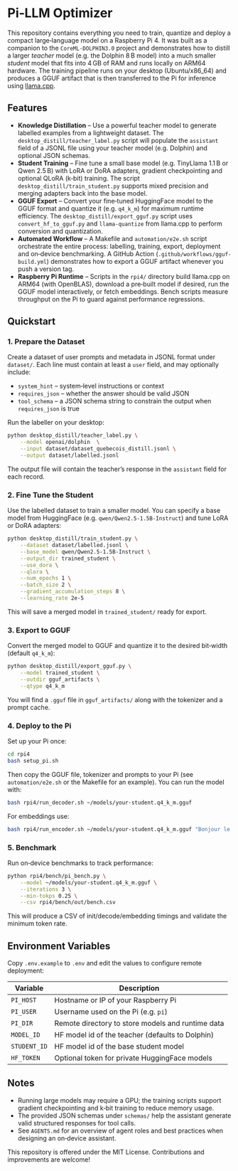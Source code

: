 # Pi‑LLM Optimizer

This repository contains everything you need to train, quantize and deploy a
compact large‑language model on a Raspberry Pi 4.  It was built as a
companion to the `CoreML‑DOLPHIN3.0` project and demonstrates how to
distill a larger *teacher* model (e.g. the Dolphin 8 B model) into a much
smaller *student* model that fits into 4 GB of RAM and runs locally on
ARM64 hardware.  The training pipeline runs on your desktop (Ubuntu/x86_64) and
produces a GGUF artifact that is then transferred to the Pi for inference
using [llama.cpp](https://github.com/ggml-org/llama.cpp).

## Features

* **Knowledge Distillation** – Use a powerful teacher model to generate
  labelled examples from a lightweight dataset.  The `desktop_distill/teacher_label.py`
  script will populate the `assistant` field of a JSONL file using your
  teacher model (e.g. Dolphin) and optional JSON schemas.
* **Student Training** – Fine tune a small base model (e.g. TinyLlama
  1.1 B or Qwen 2.5 B) with LoRA or DoRA adapters, gradient checkpointing and
  optional QLoRA (k‑bit) training.  The script
  `desktop_distill/train_student.py` supports mixed precision and merging
  adapters back into the base model.
* **GGUF Export** – Convert your fine‑tuned HuggingFace model to the
  GGUF format and quantize it (e.g. `q4_k_m`) for maximum runtime
  efficiency.  The `desktop_distill/export_gguf.py` script uses
  `convert_hf_to_gguf.py` and `llama‑quantize` from llama.cpp to perform
  conversion and quantization.
* **Automated Workflow** – A Makefile and `automation/e2e.sh` script
  orchestrate the entire process: labelling, training, export,
  deployment and on‑device benchmarking.  A GitHub Action
  (`.github/workflows/gguf-build.yml`) demonstrates how to export a GGUF
  artifact whenever you push a version tag.
* **Raspberry Pi Runtime** – Scripts in the `rpi4/` directory build
  llama.cpp on ARM64 (with OpenBLAS), download a pre‑built model if
  desired, run the GGUF model interactively, or fetch embeddings.  Bench
  scripts measure throughput on the Pi to guard against performance
  regressions.

## Quickstart

### 1. Prepare the Dataset

Create a dataset of user prompts and metadata in JSONL format under
`dataset/`.  Each line must contain at least a `user` field, and may
optionally include:

* `system_hint` – system‑level instructions or context
* `requires_json` – whether the answer should be valid JSON
* `tool_schema` – a JSON schema string to constrain the output when
  `requires_json` is true

Run the labeller on your desktop:

```bash
python desktop_distill/teacher_label.py \
    --model openai/dolphin  \
    --input dataset/dataset_quebecois_distill.jsonl \
    --output dataset/labelled.jsonl
```

The output file will contain the teacher’s response in the `assistant`
field for each record.

### 2. Fine Tune the Student

Use the labelled dataset to train a smaller model.  You can specify a
base model from HuggingFace (e.g. `qwen/Qwen2.5-1.5B-Instruct`) and
tune LoRA or DoRA adapters:

```bash
python desktop_distill/train_student.py \
    --dataset dataset/labelled.jsonl \
    --base_model qwen/Qwen2.5-1.5B-Instruct \
    --output_dir trained_student \
    --use_dora \
    --qlora \
    --num_epochs 1 \
    --batch_size 2 \
    --gradient_accumulation_steps 8 \
    --learning_rate 2e-5
```

This will save a merged model in `trained_student/` ready for export.

### 3. Export to GGUF

Convert the merged model to GGUF and quantize it to the desired
bit‑width (default `q4_k_m`):

```bash
python desktop_distill/export_gguf.py \
    --model trained_student \
    --outdir gguf_artifacts \
    --qtype q4_k_m
```

You will find a `.gguf` file in `gguf_artifacts/` along with the
tokenizer and a prompt cache.

### 4. Deploy to the Pi

Set up your Pi once:

```bash
cd rpi4
bash setup_pi.sh
```

Then copy the GGUF file, tokenizer and prompts to your Pi (see
`automation/e2e.sh` or the Makefile for an example).  You can run the
model with:

```bash
bash rpi4/run_decoder.sh ~/models/your-student.q4_k_m.gguf
```

For embeddings use:

```bash
bash rpi4/run_encoder.sh ~/models/your-student.q4_k_m.gguf "Bonjour le monde"
```

### 5. Benchmark

Run on‑device benchmarks to track performance:

```bash
python rpi4/bench/pi_bench.py \
    --model ~/models/your-student.q4_k_m.gguf \
    --iterations 3 \
    --min-tokps 0.25 \
    --csv rpi4/bench/out/bench.csv
```

This will produce a CSV of init/decode/embedding timings and validate
the minimum token rate.

## Environment Variables

Copy `.env.example` to `.env` and edit the values to configure remote
deployment:

| Variable      | Description                                           |
|---------------|-------------------------------------------------------|
| `PI_HOST`     | Hostname or IP of your Raspberry Pi                  |
| `PI_USER`     | Username used on the Pi (e.g. `pi`)                  |
| `PI_DIR`      | Remote directory to store models and runtime data     |
| `MODEL_ID`    | HF model id of the teacher (defaults to Dolphin)      |
| `STUDENT_ID`  | HF model id of the base student model                |
| `HF_TOKEN`    | Optional token for private HuggingFace models        |

## Notes

* Running large models may require a GPU; the training scripts support
  gradient checkpointing and k‑bit training to reduce memory usage.
* The provided JSON schemas under `schemas/` help the assistant
  generate valid structured responses for tool calls.
* See `AGENTS.md` for an overview of agent roles and best practices
  when designing an on‑device assistant.

This repository is offered under the MIT License.  Contributions and
improvements are welcome!